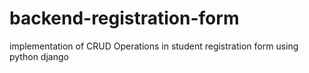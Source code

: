 # backend-registration-form
implementation of CRUD Operations in student registration form using python django
